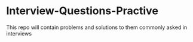 # Interview-Questions-Practive
This repo will contain problems and solutions to them commonly asked in interviews
